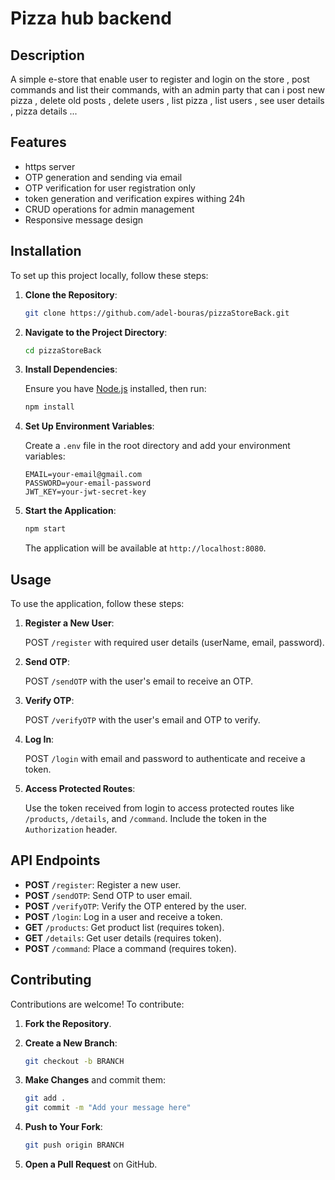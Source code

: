 # Pizza hub backend

## Description

A simple e-store that enable user to register and login on the store , post commands and list their commands,
with an admin party that can i post new pizza , delete old posts , delete users , list pizza , list users , see user details , pizza details ...

## Features
- https server
- OTP generation and sending via email
- OTP verification for user registration only
- token generation and verification expires withing 24h
- CRUD operations for admin management
- Responsive message design

## Installation

To set up this project locally, follow these steps:

1. **Clone the Repository**:

    ```bash
    git clone https://github.com/adel-bouras/pizzaStoreBack.git
    ```

2. **Navigate to the Project Directory**:

    ```bash
    cd pizzaStoreBack
    ```

3. **Install Dependencies**:

    Ensure you have [Node.js](https://nodejs.org/) installed, then run:

    ```bash
    npm install
    ```

4. **Set Up Environment Variables**:

    Create a `.env` file in the root directory and add your environment variables:

    ```plaintext
    EMAIL=your-email@gmail.com
    PASSWORD=your-email-password
    JWT_KEY=your-jwt-secret-key
    ```

5. **Start the Application**:

    ```bash
    npm start
    ```

    The application will be available at `http://localhost:8080`.

## Usage

To use the application, follow these steps:

1. **Register a New User**:

    POST `/register` with required user details (userName, email, password).

2. **Send OTP**:

    POST `/sendOTP` with the user's email to receive an OTP.

3. **Verify OTP**:

    POST `/verifyOTP` with the user's email and OTP to verify.

4. **Log In**:

    POST `/login` with email and password to authenticate and receive a token.

5. **Access Protected Routes**:

    Use the token received from login to access protected routes like `/products`, `/details`, and `/command`. Include the token in the `Authorization` header.

## API Endpoints

- **POST** `/register`: Register a new user.
- **POST** `/sendOTP`: Send OTP to user email.
- **POST** `/verifyOTP`: Verify the OTP entered by the user.
- **POST** `/login`: Log in a user and receive a token.
- **GET** `/products`: Get product list (requires token).
- **GET** `/details`: Get user details (requires token).
- **POST** `/command`: Place a command (requires token).

## Contributing

Contributions are welcome! To contribute:

1. **Fork the Repository**.
2. **Create a New Branch**:

    ```bash
    git checkout -b BRANCH
    ```

3. **Make Changes** and commit them:

    ```bash
    git add .
    git commit -m "Add your message here"
    ```

4. **Push to Your Fork**:

    ```bash
    git push origin BRANCH
    ```

5. **Open a Pull Request** on GitHub.